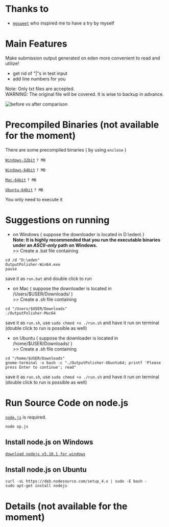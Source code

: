 # Thanks to

- [``mgsweet``](https://github.com/mgsweet/Eden-Answer-Improvement) who inspired me to have a try by myself


# Main Features
Make submission output generated on eden more convenient to read and utilize!

- get rid of "|"s in test input
- add line numbers for you

Note: Only txt files are accepted.  
WARNING: The original file will be covered. It is wise to backup in advance.

![before vs after comparison](http://7xrahq.com1.z0.glb.clouddn.com/output-polisher-before-after-comparison.png)


# Precompiled Binaries (not available for the moment)

There are some precompiled binaries ( by using ``enclose`` )

[``Windows-32bit``](?)
``? MB``

[``Windows-64bit``](?)
``? MB``

[``Mac-64bit``](?)
``? MB``

[``Ubuntu-64bit``](?)
``? MB``

You only need to execute it

# Suggestions on running

- on Windows ( suppose the downloader is located in D:\eden\ )  
 **Note: It is highly recommended that you run the executable binaries under an *ASCII-only* path on Windows.**  
\>\> Create a .bat file containing
 
~~~
cd /d "D:\eden"
OutputPolisher-Win64.exe
pause
~~~
save it as ``run.bat`` and double click to run

- on Mac ( suppose the downloader is located in /Users/$USER/Downloads/ )  
\>\> Create a .sh file containing

~~~
cd "/Users/$USER/Downloads"
./OutputPolisher-Mac64
~~~
save it as ``run.sh``, use ``sudo chmod +x ./run.sh`` and have it run on terminal (double click to run is possible as well)  

- on Ubuntu ( suppose the downloader is located in /home/$USER/Downloads/ )  
\>\> Create a .sh file containing

~~~
cd "/home/$USER/Downloads"
gnome-terminal -x bash -c "./OutputPolisher-Ubuntu64; printf 'Please press Enter to continue'; read"
~~~
save it as ``run.sh``, use ``sudo chmod +x ./run.sh`` and have it run on terminal (double click to run is possible as well)  

# Run Source Code on node.js

[``node.js``](https://nodejs.org/en/) is required.

~~~
node op.js
~~~

## Install node.js on Windows

[``download nodejs v5.10.1 for windows``](https://nodejs.org/dist/v5.10.1/node-v5.10.1-x64.msi)

## Install node.js on Ubuntu

~~~
curl -sL https://deb.nodesource.com/setup_4.x | sudo -E bash -
sudo apt-get install nodejs
~~~

# Details (not available for the moment)
